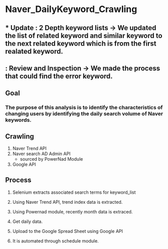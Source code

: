 # Naver_DailyKeyword_Crawling

## * Update : 2 Depth keyword lists -> We updated the list of related keyword and similar keyword to the next related keyword which is from the first realated keyword. 
##          : Review and Inspection -> We made the process that could find the error keyword.
## Goal
### The purpose of this analysis is to identify the characteristics of changing users by identifying the daily search volume of Naver keywords.

## Crawling 
1. Naver Trend API 
2. Naver search AD Admin API 
   * sourced by PowerNad Module 
3. Google API 

## Process
1. Selenium extracts associated search terms for keyword_list 

2. Using Naver Trend API, trend index data is extracted.

3. Using Powernad module, recently month data is extraced.

4. Get daily data.

5. Upload to the Google Spread Sheet using Google API

6. It is automated through schedule module.

